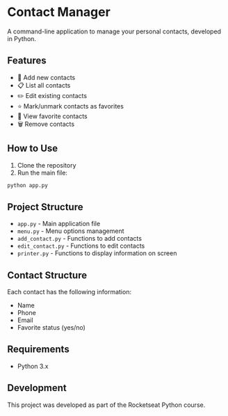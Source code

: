 # Contact Manager

A command-line application to manage your personal contacts, developed in Python.

## Features

- 📝 Add new contacts
- 📋 List all contacts
- ✏️ Edit existing contacts
- ⭐ Mark/unmark contacts as favorites
- 📑 View favorite contacts
- 🗑️ Remove contacts

## How to Use

1. Clone the repository
2. Run the main file:
```bash
python app.py
```

## Project Structure

- `app.py` - Main application file
- `menu.py` - Menu options management
- `add_contact.py` - Functions to add contacts
- `edit_contact.py` - Functions to edit contacts
- `printer.py` - Functions to display information on screen

## Contact Structure

Each contact has the following information:
- Name
- Phone
- Email
- Favorite status (yes/no)

## Requirements

- Python 3.x

## Development

This project was developed as part of the Rocketseat Python course.